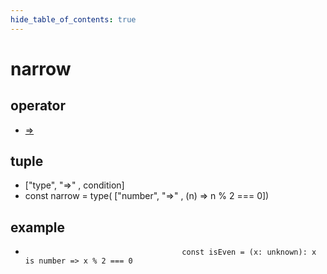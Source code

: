 ```yaml
---
hide_table_of_contents: true
---
```


# narrow

## operator

-   [=>](./narrow.md)

## tuple

-   ["type", "=>" , condition] <br/>
-   const narrow = type( ["number", "=>" , (n) => n % 2 === 0])<br/>

## example

-                                        const isEven = (x: unknown): x is number => x % 2 === 0
